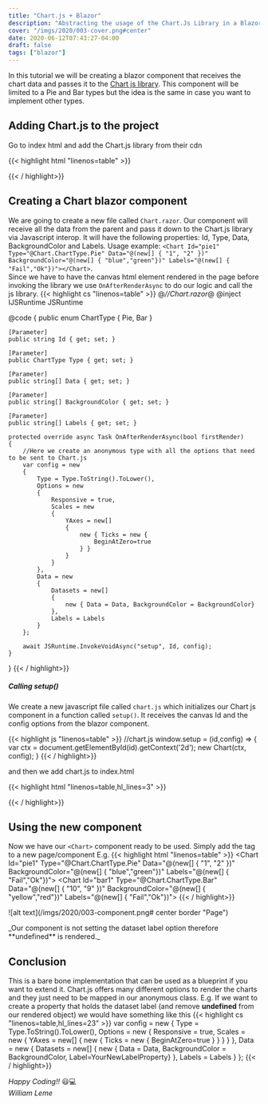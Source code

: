 ```yaml
---
title: "Chart.js + Blazor"
description: "Abstracting the usage of the Chart.Js Library in a Blazor WebAssembly Component"
cover: "/imgs/2020/003-cover.png#center"
date: 2020-06-12T07:43:27-04:00
draft: false
tags: ["blazor"]
---
```


In this tutorial we will be creating a blazor component that receives the chart data and passes it to the [Chart js library](https://www.chartjs.org). This component will be limited to a Pie and Bar types but the idea is the same in case you want to implement other types.
<!--more-->
## Adding Chart.js to the project

Go to index html and add the Chart.js library from their cdn

{{< highlight html "linenos=table" >}}
<!--index.html-->
<script src="https://cdnjs.cloudflare.com/ajax/libs/Chart.js/2.9.3/Chart.bundle.min.js"></script>
{{< / highlight>}}

## Creating a Chart blazor component

 We are going to create a new file called `Chart.razor`. Our component will receive all the data from the parent and pass it down to the Chart.js library via Javascript interop. It will have the following properties: Id, Type, Data, BackgroundColor and Labels. Usage example: `<Chart Id="pie1" Type="@Chart.ChartType.Pie" Data="@(new[] { "1", "2" })" BackgroundColor="@(new[] { "blue","green"})" Labels="@(new[] { "Fail","Ok"})"></Chart>`.<br>
 Since we have to have the canvas html element rendered in the page before invoking the library we use `OnAfterRenderAsync` to do our logic and call the js library.
{{< highlight cs "linenos=table" >}}
@*//Chart.razor*@
@inject IJSRuntime JSRuntime

<canvas id="@Id"></canvas>

@code {
    public enum ChartType
    {
        Pie,
        Bar
    }

    [Parameter]
    public string Id { get; set; }

    [Parameter]
    public ChartType Type { get; set; }

    [Parameter]
    public string[] Data { get; set; }

    [Parameter]
    public string[] BackgroundColor { get; set; }

    [Parameter]
    public string[] Labels { get; set; }

    protected override async Task OnAfterRenderAsync(bool firstRender) 
    {
        //Here we create an anonymous type with all the options that need to be sent to Chart.js
        var config = new
        {
            Type = Type.ToString().ToLower(),
            Options = new
            {
                Responsive = true,
                Scales = new
                {
                    YAxes = new[]
                    {
                        new { Ticks = new {
                            BeginAtZero=true
                        } }
                    }
                }
            },
            Data = new
            {
                Datasets = new[]
                {
                    new { Data = Data, BackgroundColor = BackgroundColor}
                },
                Labels = Labels
            }
        };

        await JSRuntime.InvokeVoidAsync("setup", Id, config);
    }
}
{{< / highlight>}}

##### Calling setup()

We create a new javascript file called `chart.js` which initializes our Chart js component in a function called `setup()`. It receives the canvas Id and the config options from the blazor component.

{{< highlight js "linenos=table" >}}
//chart.js
window.setup = (id,config) => {
    var ctx = document.getElementById(id).getContext('2d');
    new Chart(ctx, config);
}
{{< / highlight>}}

and then we add chart.js to index.html

{{< highlight html "linenos=table,hl_lines=3" >}}
<!--index.html-->
<script src="https://cdnjs.cloudflare.com/ajax/libs/Chart.js/2.9.3/Chart.bundle.min.js"></script>
<script src="chart.js"></script>
{{< / highlight>}}

## Using the new component

Now we have our `<Chart>` component ready to be used. Simply add the tag to a new page/component E.g.
{{< highlight html "linenos=table" >}}
<Chart Id="pie1" Type="@Chart.ChartType.Pie" Data="@(new[] { "1", "2" })" BackgroundColor="@(new[] { "blue","green"})" Labels="@(new[] { "Fail","Ok"})"></Chart>
<Chart Id="bar1" Type="@Chart.ChartType.Bar" Data="@(new[] { "10", "9" })" BackgroundColor="@(new[] { "yellow","red"})" Labels="@(new[] { "Fail","Ok"})"></Chart>
{{< / highlight>}}

![alt text](/imgs/2020/003-component.png# center border "Page")
<div class="text-center">_Our component is not setting the dataset label option therefore **undefined** is rendered._</div>


## Conclusion

This is a bare bone implementation that can be used as a blueprint if you want to extend it. Chart.js offers many different options to render the charts and they just need to be mapped in our anonymous class. E.g. If we want to create a property that holds the dataset label (and remove **undefined** from our rendered object) we would have something like this
{{< highlight cs "linenos=table,hl_lines=23" >}}
var config = new
{
    Type = Type.ToString().ToLower(),
    Options = new
    {
        Responsive = true,
        Scales = new
        {
            YAxes = new[]
            {
                new { Ticks = new {
                    BeginAtZero=true
                } }
            }
        }
    },
    Data = new
    {
        Datasets = new[]
        {
            new { Data = Data, 
                    BackgroundColor = BackgroundColor, 
                    Label=YourNewLabelProperty}
        },
        Labels = Labels
    }
};
{{< / highlight>}}

_Happy Coding!!_ :smiley::computer:<br>
_William Leme_